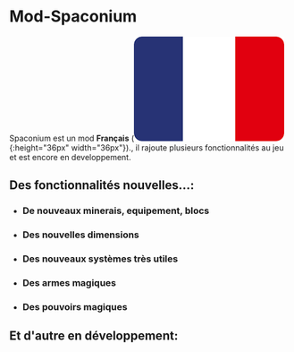 # Mod-Spaconium
Spaconium est un mod **Français** (![france](/Readme/gallery/images.png){:height="36px" width="36px"})., il rajoute plusieurs fonctionnalités au jeu et est encore en developpement.
## Des fonctionnalités nouvelles...:
- ### De nouveaux minerais, equipement, blocs
- ### Des nouvelles dimensions
- ### Des nouveaux systèmes très utiles
- ### Des armes magiques
- ### Des pouvoirs magiques
## Et d'autre en développement:

